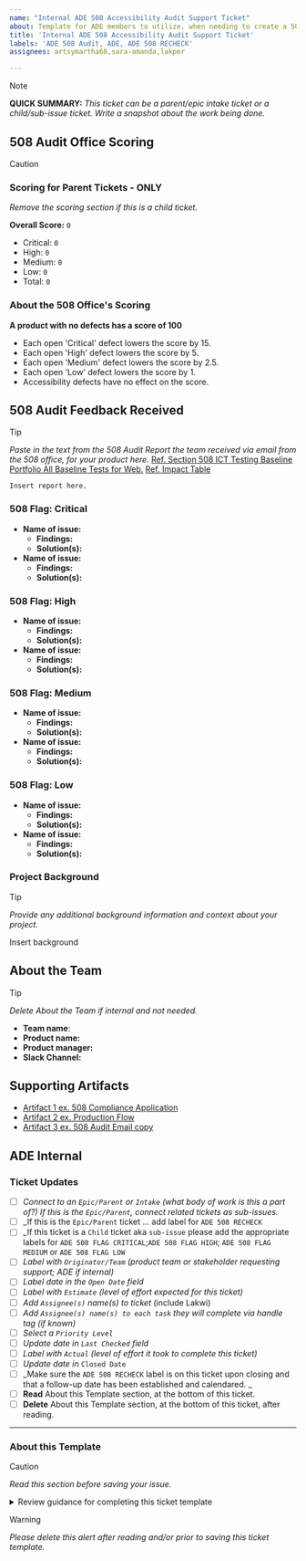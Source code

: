 ```yaml
---
name: "Internal ADE 508 Accessibility Audit Support Ticket"
about: Template for ADE members to utilize, when needing to create a 508 Audit Support Ticket as either a primary parent intake ticket c/o email report received by Martha, or as a child ticket aka sub-issue. 
title: 'Internal ADE 508 Accessibility Audit Support Ticket'
labels: 'ADE 508 Audit, ADE, ADE 508 RECHECK'
assignees: artsymartha68,sara-amanda,lakper

---
```


> [!NOTE]
> **QUICK SUMMARY:** _This ticket can be a parent/epic intake ticket or a child/sub-issue ticket. Write a snapshot about the work being done._

## 508 Audit Office Scoring
> [!CAUTION]
> ### Scoring for Parent Tickets - ONLY
> _Remove the scoring section if this is a child ticket._

**Overall Score:** `0`
- Critical: `0`
- High: `0`
- Medium: `0`
- Low: `0`
- Total: `0`

### About the 508 Office's Scoring

**A product with no defects has a score of 100**

- Each open 'Critical' defect lowers the score by 15.
- Each open 'High' defect lowers the score by 5.
- Each open 'Medium' defect lowers the score by 2.5.
- Each open 'Low' defect lowers the score by 1.
- Accessibility defects have no effect on the score.

## 508 Audit Feedback Received
> [!TIP]
> _Paste in the text from the 508 Audit Report the team received via email from the 508 office, for your product here._
> [Ref. Section 508 ICT Testing Baseline Portfolio All Baseline Tests for Web.](https://ictbaseline.access-board.gov/allwebbaselines.html)
> [Ref. Impact Table](https://www.section508.gov/content/mapping-wcag-to-fpc/)

`Insert report here.`

### 508 Flag: Critical 
- **Name of issue:**
    - **Findings:**
    - **Solution(s):**
 - **Name of issue:**
    - **Findings:**
    - **Solution(s):** 

### 508 Flag: High 
- **Name of issue:**
    - **Findings:**
    - **Solution(s):**
 - **Name of issue:**
    - **Findings:**
    - **Solution(s):**
      
### 508 Flag: Medium 
- **Name of issue:**
    - **Findings:**
    - **Solution(s):**
 - **Name of issue:**
    - **Findings:**
    - **Solution(s):**
      
### 508 Flag: Low 
- **Name of issue:**
    - **Findings:**
    - **Solution(s):**
 - **Name of issue:**
    - **Findings:**
    - **Solution(s):** 

### Project Background
> [!TIP]
> _Provide any additional background information and context about your project._

Insert background

## About the Team 
> [!TIP]
> _Delete About the Team if internal and not needed._

- **Team name**: 
- **Product name:** 
- **Product manager:**  
- **Slack Channel:**

## Supporting Artifacts 
- [Artifact 1 ex. 508 Compliance Application](Placeholder1)
- [Artifact 2 ex. Production Flow](Placeholder2)
- [Artifact 3 ex. 508 Audit Email copy](Placeholder3)

## ADE Internal
### Ticket Updates
- [ ] _Connect to an `Epic/Parent` or `Intake` (what body of work is this a part of?) If this is the `Epic/Parent`, connect related tickets as sub-issues._
- [ ] _If this is the `Epic/Parent` ticket ... add label for `ADE 508 RECHECK`
- [ ] _If this ticket is a `Child` ticket aka `sub-issue` please add the appropriate labels for `ADE 508 FLAG CRITICAL`;`ADE 508 FLAG HIGH`; `ADE 508 FLAG MEDIUM` or `ADE 508 FLAG LOW`
- [ ] _Label with `Originator/Team` (product team or stakeholder requesting support; ADE if internal)_
- [ ] _Label date in the `Open Date` field_
- [ ] _Label with `Estimate` (level of effort expected for this ticket)_
- [ ] _Add `Assignee(s)` name(s) to ticket_ (include Lakwi)
- [ ] _Add `Assignee(s) name(s) to each task` they will complete via handle tag (if known)_
- [ ] _Select a `Priority Level`_
- [ ] _Update date in `Last Checked` field_
- [ ] _Label with `Actual` (level of effort it took to complete this ticket)_
- [ ] _Update date in_ `Closed Date`
- [ ] _Make sure the `ADE 508 RECHECK` label is on this ticket upon closing and that a follow-up date has been established and calendared. _
- [ ] **Read** About this Template section, at the bottom of this ticket.
- [ ] **Delete** About this Template section, at the bottom of this ticket, after reading. 

<HR> 

### About this Template
> [!CAUTION]
> _Read this section before saving your issue._
<details><summary>Review guidance for completing this ticket template</summary>

- **Template Purpose:**
     - To quickly spin up Epics/Parent tickets that can connect to ADE child tickets relating to 508 Audits.
     - To quickly spin up child work tickets that can connect to parent 508 audit tickets from ADE.
     - To quickly generate work tickets for the ADE team to track their internal work. 
 - **New Ticket:** 
     - [**Create a new ADE 508 Audit Support Ticket**](https://github.com/department-of-veterans-affairs/va.gov-team/issues/new?template=ADE-Internal-508-Audit-Support-Ticket.md)
         - Deliniate if it is a parent ticket (Epic)
             - [ADE Intake]: `TEAM NAME`: `PRODUCT AUDITED`: 508 Audit Report Findings Support
         - or, if it is a child ticket (sub-issue)
             - [ADE Support]: `TEAM NAME`: `PRODUCT AUDITED`: 508 Audit Report Findings - `Name of Specific Finding` Issue
  - **Ticket Labels**: 
      - `ADE`; `ADE 508 Audit`; and `ADE 508 RECHECK` - **at minimum**. 
      - **Parent aka Epic/Intake Tickets:**
          - Only use `ADE Intake` label if this is a parent ticket/Epic for the 508 audit
      - **Child Tickets aka Sub-Issues**:
          - If this ticket is a `Child` ticket aka `sub-issue` ... add the appropriate labels for `ADE 508 FLAG CRITICAL` or `ADE 508 FLAG HIGH` or `ADE 508 FLAG MEDIUM` or `ADE 508 FLAG LOW`
</details>

> [!WARNING]
_Please delete this alert after reading and/or prior to saving this ticket template._

